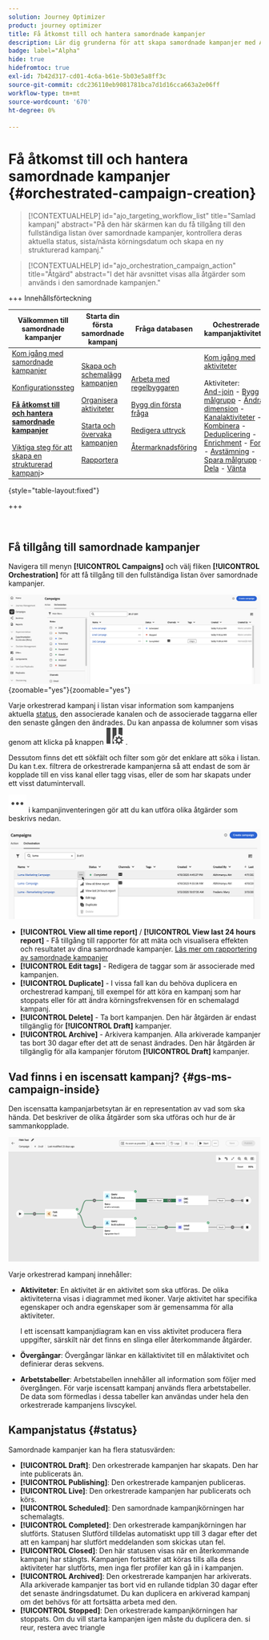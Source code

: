 ```yaml
---
solution: Journey Optimizer
product: journey optimizer
title: Få åtkomst till och hantera samordnade kampanjer
description: Lär dig grunderna för att skapa samordnade kampanjer med Adobe Journey Optimizer
badge: label="Alpha"
hide: true
hidefromtoc: true
exl-id: 7b42d317-cd01-4c6a-b61e-5b03e5a8ff3c
source-git-commit: cdc236110eb9081781bca7d1d16cca663a2e06ff
workflow-type: tm+mt
source-wordcount: '670'
ht-degree: 0%

---
```


# Få åtkomst till och hantera samordnade kampanjer {#orchestrated-campaign-creation}

>[!CONTEXTUALHELP]
>id="ajo_targeting_workflow_list"
>title="Samlad kampanj"
>abstract="På den här skärmen kan du få tillgång till den fullständiga listan över samordnade kampanjer, kontrollera deras aktuella status, sista/nästa körningsdatum och skapa en ny strukturerad kampanj."

>[!CONTEXTUALHELP]
>id="ajo_orchestration_campaign_action"
>title="Åtgärd"
>abstract="I det här avsnittet visas alla åtgärder som används i den samordnade kampanjen."

+++ Innehållsförteckning

| Välkommen till samordnade kampanjer | Starta din första samordnade kampanj | Fråga databasen | Ochestrerade kampanjaktiviteter |
|---|---|---|---|
| [Kom igång med samordnade kampanjer](gs-orchestrated-campaigns.md)<br/><br/>[Konfigurationssteg](configuration-steps.md)<br/><br/><b>[Få åtkomst till och hantera samordnade kampanjer](access-manage-orchestrated-campaigns.md)</b><br/><br/>[Viktiga steg för att skapa en strukturerad kampanj](gs-campaign-creation.md)> | [Skapa och schemalägg kampanjen](create-orchestrated-campaign.md)<br/><br/>[Organisera aktiviteter](orchestrate-activities.md)<br/><br/>[Starta och övervaka kampanjen](start-monitor-campaigns.md)<br/><br/>[Rapportera](reporting-campaigns.md) | [Arbeta med regelbyggaren](orchestrated-rule-builder.md)<br/><br/>[Bygg din första fråga](build-query.md)<br/><br/>[Redigera uttryck](edit-expressions.md)<br/><br/>[Återmarknadsföring](retarget.md) | [Kom igång med aktiviteter](activities/about-activities.md)<br/><br/>Aktiviteter:<br/>[And-join](activities/and-join.md) - [Bygg målgrupp](activities/build-audience.md) - [Ändra dimension](activities/change-dimension.md) - [Kanalaktiviteter](activities/channels.md) - [Kombinera](activities/combine.md) - [Deduplicering](activities/deduplication.md) - [Enrichment](activities/enrichment.md) - [Fork](activities/fork.md)  - [Avstämning](activities/reconciliation.md) - [Spara målgrupp](activities/save-audience.md) - [Dela](activities/split.md) - [Vänta](activities/wait.md) |

{style="table-layout:fixed"}

+++

<br/>

## Få tillgång till samordnade kampanjer

Navigera till menyn **[!UICONTROL Campaigns]** och välj fliken **[!UICONTROL Orchestration]** för att få tillgång till den fullständiga listan över samordnade kampanjer.

![bild som visar det orkestrerade kampanjlagret](assets/inventory.png){zoomable="yes"}{zoomable="yes"}

Varje orkestrerad kampanj i listan visar information som kampanjens aktuella [status](#status), den associerade kanalen och de associerade taggarna eller den senaste gången den ändrades. Du kan anpassa de kolumner som visas genom att klicka på knappen ![Konfigurera layout](assets/do-not-localize/inventory-configure-layout.svg) .

Dessutom finns det ett sökfält och filter som gör det enklare att söka i listan. Du kan t.ex. filtrera de orkestrerade kampanjerna så att endast de som är kopplade till en viss kanal eller tagg visas, eller de som har skapats under ett visst datumintervall.

![Bilden som visar knappen Fler åtgärder](assets/do-not-localize/rule-builder-icon-more.svg) i kampanjinventeringen gör att du kan utföra olika åtgärder som beskrivs nedan.

![bilden av kampanjlagret](assets/inventory-actions.png)

* **[!UICONTROL View all time report]** / **[!UICONTROL View last 24 hours report]** - Få tillgång till rapporter för att mäta och visualisera effekten och resultatet av dina samordnade kampanjer. [Läs mer om rapportering av samordnade kampanjer](../orchestrated/reporting-campaigns.md)
* **[!UICONTROL Edit tags]** - Redigera de taggar som är associerade med kampanjen.
* **[!UICONTROL Duplicate]** - I vissa fall kan du behöva duplicera en orchestrerad kampanj, till exempel för att köra en kampanj som har stoppats eller för att ändra körningsfrekvensen för en schemalagd kampanj.
* **[!UICONTROL Delete]** - Ta bort kampanjen. Den här åtgärden är endast tillgänglig för **[!UICONTROL Draft]** kampanjer.
* **[!UICONTROL Archive]** - Arkivera kampanjen. Alla arkiverade kampanjer tas bort 30 dagar efter det att de senast ändrades. Den här åtgärden är tillgänglig för alla kampanjer förutom **[!UICONTROL Draft]** kampanjer.

## Vad finns i en iscensatt kampanj? {#gs-ms-campaign-inside}

Den iscensatta kampanjarbetsytan är en representation av vad som ska hända. Det beskriver de olika åtgärder som ska utföras och hur de är sammankopplade.

![bild som visar en orkestrerad kampanjarbetsyta](assets/canvas-example.png)

Varje orkestrerad kampanj innehåller:

* **Aktiviteter**: En aktivitet är en aktivitet som ska utföras. De olika aktiviteterna visas i diagrammet med ikoner. Varje aktivitet har specifika egenskaper och andra egenskaper som är gemensamma för alla aktiviteter.

  I ett iscensatt kampanjdiagram kan en viss aktivitet producera flera uppgifter, särskilt när det finns en slinga eller återkommande åtgärder.

* **Övergångar**: Övergångar länkar en källaktivitet till en målaktivitet och definierar deras sekvens.

* **Arbetstabeller**: Arbetstabellen innehåller all information som följer med övergången. För varje iscensatt kampanj används flera arbetstabeller. De data som förmedlas i dessa tabeller kan användas under hela den orkestrerade kampanjens livscykel.

## Kampanjstatus {#status}

Samordnade kampanjer kan ha flera statusvärden:

* **[!UICONTROL Draft]**: Den orkestrerade kampanjen har skapats. Den har inte publicerats än.
* **[!UICONTROL Publishing]**: Den orkestrerade kampanjen publiceras.
* **[!UICONTROL Live]**: Den orkestrerade kampanjen har publicerats och körs.
* **[!UICONTROL Scheduled]**: Den samordnade kampanjkörningen har schemalagts.
* **[!UICONTROL Completed]**: Den orkestrerade kampanjkörningen har slutförts. Statusen Slutförd tilldelas automatiskt upp till 3 dagar efter det att en kampanj har slutfört meddelanden som skickas utan fel.
* **[!UICONTROL Closed]**: Den här statusen visas när en återkommande kampanj har stängts. Kampanjen fortsätter att köras tills alla dess aktiviteter har slutförts, men inga fler profiler kan gå in i kampanjen.
* **[!UICONTROL Archived]**: Den orkestrerade kampanjen har arkiverats. Alla arkiverade kampanjer tas bort vid en rullande tidplan 30 dagar efter det senaste ändringsdatumet. Du kan duplicera en arkiverad kampanj om det behövs för att fortsätta arbeta med den.
* **[!UICONTROL Stopped]**: Den orkestrerade kampanjkörningen har stoppats. Om du vill starta kampanjen igen måste du duplicera den. si reur, restera avec triangle
